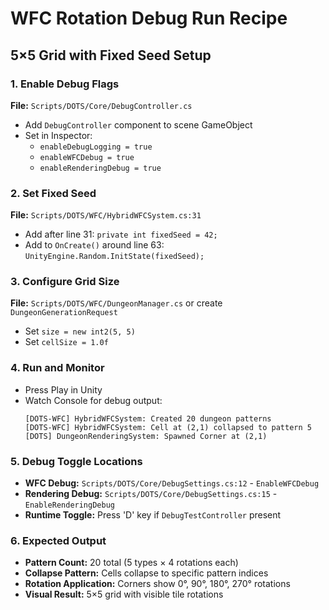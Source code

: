 # WFC Rotation Debug Run Recipe

## 5×5 Grid with Fixed Seed Setup

### 1. Enable Debug Flags
**File:** `Scripts/DOTS/Core/DebugController.cs`
- Add `DebugController` component to scene GameObject
- Set in Inspector:
  - `enableDebugLogging = true`
  - `enableWFCDebug = true`
  - `enableRenderingDebug = true`

### 2. Set Fixed Seed
**File:** `Scripts/DOTS/WFC/HybridWFCSystem.cs:31`
- Add after line 31: `private int fixedSeed = 42;`
- Add to `OnCreate()` around line 63: `UnityEngine.Random.InitState(fixedSeed);`

### 3. Configure Grid Size
**File:** `Scripts/DOTS/WFC/DungeonManager.cs` or create `DungeonGenerationRequest`
- Set `size = new int2(5, 5)`
- Set `cellSize = 1.0f`

### 4. Run and Monitor
- Press Play in Unity
- Watch Console for debug output:
  ```
  [DOTS-WFC] HybridWFCSystem: Created 20 dungeon patterns
  [DOTS-WFC] HybridWFCSystem: Cell at (2,1) collapsed to pattern 5
  [DOTS] DungeonRenderingSystem: Spawned Corner at (2,1)
  ```

### 5. Debug Toggle Locations
- **WFC Debug:** `Scripts/DOTS/Core/DebugSettings.cs:12` - `EnableWFCDebug`
- **Rendering Debug:** `Scripts/DOTS/Core/DebugSettings.cs:15` - `EnableRenderingDebug`
- **Runtime Toggle:** Press 'D' key if `DebugTestController` present

### 6. Expected Output
- **Pattern Count:** 20 total (5 types × 4 rotations each)
- **Collapse Pattern:** Cells collapse to specific pattern indices
- **Rotation Application:** Corners show 0°, 90°, 180°, 270° rotations
- **Visual Result:** 5×5 grid with visible tile rotations
